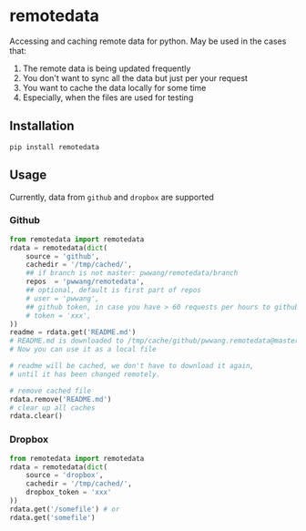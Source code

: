 # remotedata

Accessing and caching remote data for python.
May be used in the cases that:
1. The remote data is being updated frequently
2. You don't want to sync all the data but just per your request
3. You want to cache the data locally for some time
4. Especially, when the files are used for testing

## Installation

```shell
pip install remotedata
```

## Usage

Currently, data from `github` and `dropbox` are supported

### Github

```python
from remotedata import remotedata
rdata = remotedata(dict(
	source = 'github',
	cachedir = '/tmp/cached/',
	## if branch is not master: pwwang/remotedata/branch
	repos  = 'pwwang/remotedata',
	## optional, default is first part of repos
	# user = 'pwwang',
	## github token, in case you have > 60 requests per hours to github API
	# token = 'xxx',
))
readme = rdata.get('README.md')
# README.md is downloaded to /tmp/cache/github/pwwang.remotedata@master/README.md
# Now you can use it as a local file

# readme will be cached, we don't have to download it again,
# until it has been changed remotely.

# remove cached file
rdata.remove('README.md')
# clear up all caches
rdata.clear()
```

### Dropbox

```python
from remotedata import remotedata
rdata = remotedata(dict(
	source = 'dropbox',
	cachedir = '/tmp/cached/',
	dropbox_token = 'xxx'
))
rdata.get('/somefile') # or
rdata.get('somefile')
```